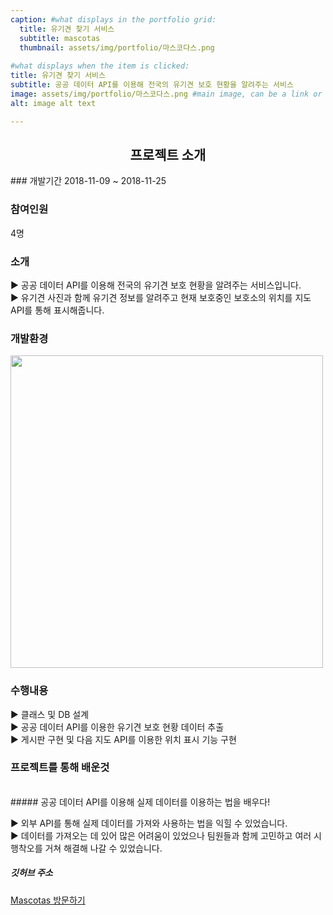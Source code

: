 ```yaml
---
caption: #what displays in the portfolio grid:
  title: 유기견 찾기 서비스
  subtitle: mascotas
  thumbnail: assets/img/portfolio/마스코다스.png
  
#what displays when the item is clicked:
title: 유기견 찾기 서비스
subtitle: 공공 데이터 API를 이용해 전국의 유기견 보호 현황을 알려주는 서비스
image: assets/img/portfolio/마스코다스.png #main image, can be a link or a file in assets/img/portfolio
alt: image alt text

---
```

<h2 style="text-align: center"> 프로젝트 소개</h2>
### 개발기간
2018-11-09 ~ 2018-11-25

### 참여인원
4명

### 소개
<p class="item-intro">
▶ 공공 데이터 API를 이용해 전국의 유기견 보호 현황을 알려주는 서비스입니다.<br>
▶ 유기견 사진과 함께 유기견 정보를 알려주고 현재 보호중인 보호소의 위치를 지도 API를 통해 표시해줍니다.<br>
</p>

### 개발환경
<image src="assets/img/portfolio/마스코다스_개발환경.png" style="width:500px"></image>

### 수행내용
▶ 클래스 및 DB 설계<br>
▶ 공공 데이터 API를 이용한 유기견 보호 현황 데이터 추출<br>
▶ 게시판 구현 및 다음 지도 API를 이용한 위치 표시 기능 구현<br>

### 프로젝트를 통해 배운것

<br>
##### 공공 데이터 API를 이용해 실제 데이터를 이용하는 법을 배우다!
<p class="item-intro">
▶ 외부 API를 통해 실제 데이터를 가져와 사용하는 법을 익힐 수 있었습니다.<br>
▶ 데이터를 가져오는 데 있어 많은 어려움이 있었으나 팀원들과 함께 고민하고 여러 시행착오를 거쳐 해결해 나갈 수 있었습니다.
</p>

##### 깃허브 주소
[Mascotas 방문하기]( https://github.com/hwangsero/Mascotas"https://github.com/hwangsero/Mascotas")
